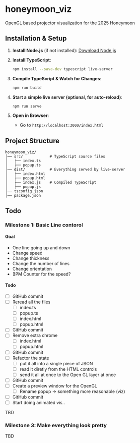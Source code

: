 # honeymoon_viz

OpenGL based projector visualization for the 2025 Honeymoon

## Installation & Setup

1. **Install Node.js** (if not installed):
   [Download Node.js](https://nodejs.org/)

4. **Install TypeScript**:
   ```sh
   npm install --save-dev typescript live-server
   ```

5. **Compile TypeScript & Watch for Changes**:
   ```sh
   npm run build
   ```

6. **Start a simple live server (optional, for auto-reload)**:
   ```sh
   npm run serve
   ```

7. **Open in Browser**:
   - Go to `http://localhost:3000/index.html`

## Project Structure
```
honeymoon_viz/
│── src/            # TypeScript source files
│   ├── index.ts
│   ├── popup.ts
│── dist/           # Everything served by live-server
│   ├── index.html
│   ├── popup.html
│   ├── index.js    # Compiled TypeScript
│   ├── popup.js
│── tsconfig.json
│── package.json
```

## Todo

### Milestone 1: Basic Line contorol

#### Goal

- One line going up and down
- Change speed
- Change thickness
- Change the number of lines
- Change orientation
- BPM Counter for the speed?

#### Todo

- [ ] GitHub commit
- [ ] Reread all the files
    - [ ] index.ts
    - [ ] popup.ts
    - [ ] index.html
    - [ ] popup.html
- [ ] GitHub commit
- [ ] Remove extra chrome
    - [ ] index.html
    - [ ] popup.html
- [ ] GitHub commit
- [ ] Refactor the state
   - [ ] put it all into a single piece of JSON
   - [ ] read it diretly from the HTML controls
   - [ ] send it all at once to the Open GL layer at once
- [ ] GitHub commit
- [ ] Create a preview window for the OpenGL
    - [ ] Rename popup -> something more reasonable (viz)
- [ ] GitHub commit
- [ ] Start doing animated vis..

TBD

### Milestone 3: Make everything look pretty

TBD
